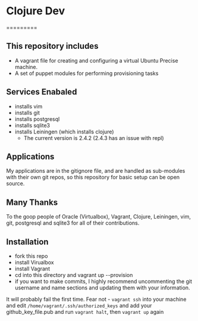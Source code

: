 # Clojure Dev
=========

## This repository includes

* A vagrant file for creating and configuring a virtual Ubuntu Precise machine.
* A set of puppet modules for performing provisioning tasks

## Services Enabaled

* installs vim
* installs git
* installs postgresql
* installs sqlite3
* installs Leiningen (which installs clojure)
  - The current version is 2.4.2 (2.4.3 has an issue with repl)

## Applications

My applications are in the gitignore file, and are handled as sub-modules with
their own git repos, so this repository for basic setup can be open source.

## Many Thanks

To the goop people of Oracle (Virtualbox), Vagrant, Clojure, Leiningen, vim,
git, postgresql and sqlite3 for all of their contributions.


## Installation

*   fork this repo
*   install Virualbox
*   install Vagrant
*   cd into this directory and vagrant up --provision
*   if you want to make commits, I highly recommend uncommenting the git
    username and name sections and updating them with your information.

It will probably fail the first time. Fear not - `vagrant ssh` into your machine
and edit `/home/vagrant/.ssh/authorized_keys` and add your github_key_file.pub
and run `vagrant halt`, then `vagrant up` again
